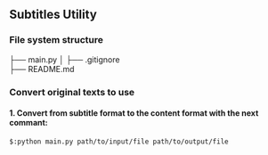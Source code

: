 ﻿## Subtitles Utility

### File system structure      
├── main.py 
│
├── .gitignore  
├── README.md  

### Convert original texts to use
#### 1. Convert from subtitle format to the content format with the next commant:
```bash
$:python main.py path/to/input/file path/to/output/file
```



